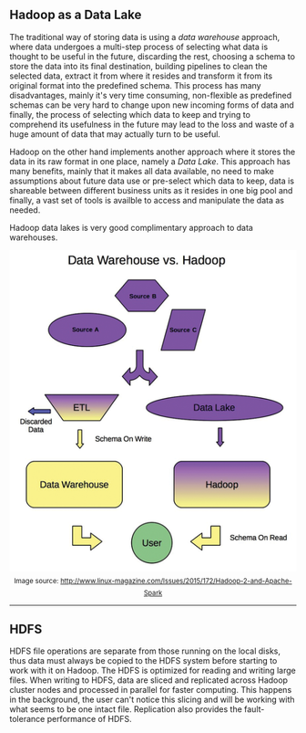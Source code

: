 ## Hadoop as a Data Lake

The traditional way of storing data is using a _data warehouse_ approach, where data undergoes a multi-step process of selecting what data is thought to be useful in the future, discarding the rest, choosing a schema to store the data into its final destination, building pipelines to clean the selected data, extract it from where it resides and transform it from its original format into the predefined schema. This process has many disadvantages, mainly it's very time consuming, non-flexible as predefined schemas can be very hard to change upon new incoming forms of data and finally, the process of selecting which data to keep and trying to comprehend its usefulness in the future may lead to the loss and waste of a huge amount of data that may actually turn to be useful.

Hadoop on the other hand implements another approach where it stores the data in its raw format in one place, namely a _Data Lake_. This approach has many benefits, mainly that it makes all data available, no need to make assumptions about future data use or pre-select which data to keep, data is shareable between different business units as it resides in one big pool and finally, a vast set of tools is availble to access and manipulate the data as needed.

Hadoop data lakes is very good complimentary approach to data warehouses.

<p align="center">
  <img src="imgs/9.png">
   <br>
   <sub>Image source: <a href="http://www.linux-magazine.com/Issues/2015/172/Hadoop-2-and-Apache-Spark">http://www.linux-magazine.com/Issues/2015/172/Hadoop-2-and-Apache-Spark</a></sub>
</p>

---

## HDFS

HDFS file operations are separate from those running on the local disks, thus data must always be copied to the HDFS system before starting to work with it on Hadoop. The HDFS is optimized for reading and writing large files. When writing to HDFS, data are sliced and replicated across Hadoop cluster nodes and processed in parallel for faster computing. This happens in the background, the user can't notice this slicing and will be working with what seems to be one intact file. Replication also provides the fault-tolerance performance of HDFS.
